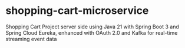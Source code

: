 # shopping-cart-microservice
Shopping Cart Project server side using Java 21 with Spring Boot 3 and Spring Cloud Eureka, enhanced with OAuth 2.0 and Kafka for real-time streaming event data
